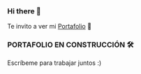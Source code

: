 ### Hi there 👋

Te invito a ver mi [Portafolio](https://jessytpt.github.io "Portafolio") 🎉

### PORTAFOLIO EN CONSTRUCCIÓN 🛠

Escríbeme para trabajar juntos :)
<!--
**jessytpt/jessytpt** is a ✨ _special_ ✨ repository because its `README.md` (this file) appears on your GitHub profile.

Here are some ideas to get you started:

- 🔭 I’m currently working on ...
- 🌱 I’m currently learning ...
- 👯 I’m looking to collaborate on ...
- 🤔 I’m looking for help with ...
- 💬 Ask me about ...
- 📫 How to reach me: ...
- 😄 Pronouns: ...
- ⚡ Fun fact: ...
-->
